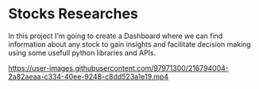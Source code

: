 # Stocks Researches
In this project I'm going to create a Dashboard where we can find information about any stock to gain insights and facilitate decision making using some usefull python libraries and APIs.

https://user-images.githubusercontent.com/97971300/216794004-2a82aeaa-c334-40ee-9248-c8dd523a1e19.mp4

